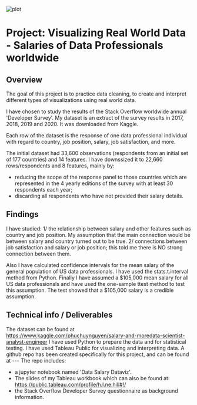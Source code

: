 ![plot](../survey_img.png)


# Project: Visualizing Real World Data - Salaries of Data Professionals worldwide

## Overview

The goal of this project is to practice data cleaning, to create and interpret different types of visualizations using real world data. 

I have chosen to study the results of the Stack Overflow worldwide annual 'Developer Survey'. My dataset is an extract of the survey results in 2017, 2018, 2019 and 2020. It was downloaded from Kaggle.

Each row of the dataset is the response of one data professional individual with regard to country, job position, salary, job satisfaction, and more.

The initial dataset had 33,600 observations (respondents from an initial set of 177 countries) and 14 features.
I have downssized it to 22,660 rows/respondents and 8 features, mainly by:
 - reducing the scope of the response panel to those countries which are represented in the 4 yearly editions of the survey with at least 30 respondents each year;
 - discarding all respondents who have not provided their salary details.

## Findings

I have studied:
1/ the relationship between salary and other features such as country and job position. My assumption that the main connection would be between salary and country turned out to be true. 
2/ connections between job satisfaction and salary or job position; this told me there is NO strong connection between them.

Also I have calculated confidence intervals for the mean salary of the general population of US data professionals. I have used the stats.t.interval method from Python.
Finally I have assumed a $105,000 mean salary for all US data professionals and have used the one-sample ttest method to test this assumption. The test showed that a $105,000 salary is a credible assumption.


## Technical info / Deliverables
The dataset can be found at https://www.kaggle.com/phuchuynguyen/salary-and-moredata-scientist-analyst-engineer
I have used Python to prepare the data and for statistical testing. I have used Tableau Public for visualizing and interpreting data.
A github repo has been created specifically for this project, and can be found at --- 
The repo includes:
 - a jupyter notebook named 'Data Salary Dataviz'.
 - The slides of my Tableau workbook which can also be found at: https://public.tableau.com/profile/h.l.ne.hill#!/
 - the Stack Overflow Developer Survey questionnaire as background information.



